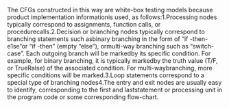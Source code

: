 


The CFGs constructed in this way are white-box testing models because product implementation informationis used, 
as follows:1.Processing nodes typically correspond to assignments, function calls, or procedurecalls.2.Decision or 
branching nodes typically correspond to branching statements such asbinary branching in the form of “if -then-e1se”or 
“if -then” (empty “else”), ormulti-way branching such as “switch-case”. Each outgoing branch will be markedby its specific
condition. For example, for binary branching, it is typically markedby the truth value (T/F, or TrueRalse) of the 
associated condition. For multi-waybranching, more specific conditions will be marked.3.Loop statements correspond to a 
special type of branching nodes4.The entry and exit nodes are usually easy to identify, corresponding to the first and 
laststatement or processing unit in the program code or some corresponding flow-chart.  
